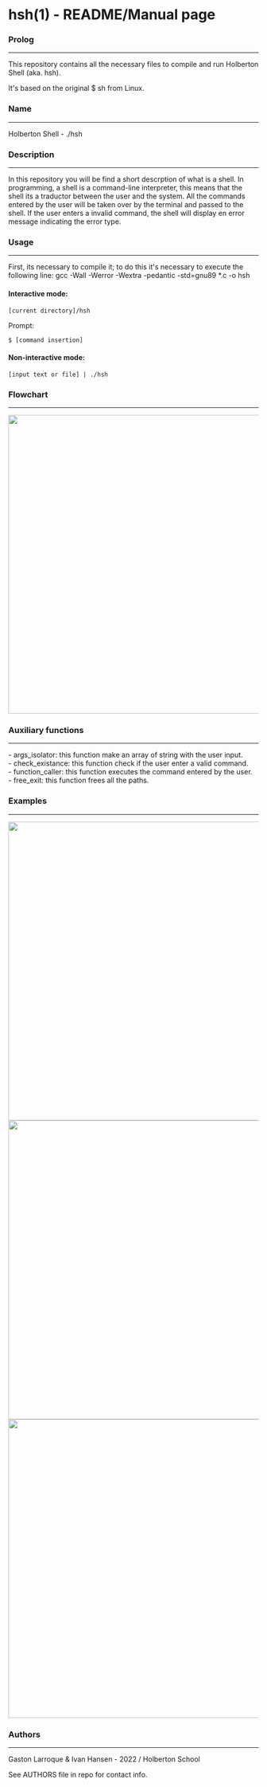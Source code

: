 <h1>hsh(1) - README/Manual page</h1>

<h3>Prolog</h3>
<hr>
<p>This repository contains all the necessary files to compile and run Holberton Shell (aka. hsh).</p>
<p>It's based on the original $ sh from Linux.</p>

<h3>Name</h3>
<hr>
<p>Holberton Shell - ./hsh</p>

<h3>Description</h3>
<hr>
<p>In this repository you will be find a short descrption of what is a shell.
In programming, a shell is a command-line interpreter, this means that the shell its a traductor between the user and the system.
All the commands entered by the user will be taken over by the terminal and passed to the shell.
If the user enters a invalid command, the shell will display en error message indicating the error type.
</p>

<h3>Usage</h3>
<hr>
<p>First, its necessary to compile it; to do this it's necessary to execute
the following line:
    gcc -Wall -Werror -Wextra -pedantic -std=gnu89 *.c -o hsh
</p>
<h4>Interactive mode:</h4>
<code>[current directory]/hsh</code>
<p>Prompt:</p>
<code>$ [command insertion]</code>
<h4>Non-interactive mode:</h4>
<code>[input text or file] | ./hsh</code>

<h3>Flowchart</h3>
<hr>
<img src="https://github.com/Nanxuss/holbertonschool-simple_shell/blob/master/HSH%20flowchart.png?raw=true" width="600px">

<h3>Auxiliary functions</h3>
<hr>
<p>- args_isolator: this function make an array of string with the user input. <br>
- check_existance: this function check if the user enter a valid command. <br>
- function_caller: this function executes the command entered by the user. <br>
- free_exit: this function frees all the paths. <br>
</p>

<h3>Examples</h3>
<hr>
<img src="https://i.imgur.com/ZRfbghj.png" width="600px">
<img src="https://i.imgur.com/QiSWNnn.png" width="600px">
<img src="https://i.imgur.com/vOkoVGR.png" width="600px">

<h3>Authors</h3>
<hr>
<p>Gaston Larroque & Ivan Hansen - 2022 / Holberton School</p>
<p>See AUTHORS file in repo for contact info.</p>
